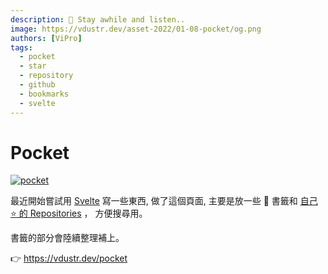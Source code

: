 ```yaml
---
description: 👀 Stay awhile and listen..
image: https://vdustr.dev/asset-2022/01-08-pocket/og.png
authors: [ViPro]
tags:
  - pocket
  - star
  - repository
  - github
  - bookmarks
  - svelte
---
```


# Pocket

[![pocket](https://vdustr.dev/asset-2022/01-08-pocket/og.png)](https://vdustr.dev/pocket)

最近開始嘗試用 [Svelte](https://svelte.dev/) 寫一些東西, 做了這個頁面, 主要是放一些 🔖 書籤和 [自己 ⭐ 的 Repositories](https://github.com/VdustR?tab=stars) ， 方便搜尋用。

書籤的部分會陸續整理補上。

👉 <https://vdustr.dev/pocket>
